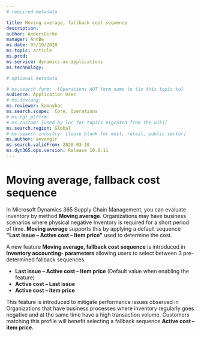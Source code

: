 ```yaml
---
# required metadata

title: Moving average, fallback cost sequence
description: 
author: AndersGirke
manager: AnnBe
ms.date: 03/10/2020
ms.topic: article
ms.prod: 
ms.service: dynamics-ax-applications
ms.technology: 

# optional metadata

# ms.search.form:  [Operations AOT form name to tie this topic to]
audience: Application User
# ms.devlang: 
ms.reviewer: kamaybac
ms.search.scope:  Core, Operations
# ms.tgt_pltfrm: 
# ms.custom: [used by loc for topics migrated from the wiki]
ms.search.region: Global
# ms.search.industry: [leave blank for most, retail, public sector]
ms.author: aevengir
ms.search.validFrom: 2020-03-10
ms.dyn365.ops.version: Release 10.0.11
---
```


# Moving average, fallback cost sequence

In Microsoft Dynamics 365 Supply Chain Management, you can evaluate inventory by method **Moving average**. Organizations may have business scenarios where physical negative Inventory is required for a short period of time. **Moving average** supports this by applying a default sequence **&quot;Last issue – Active cost – Item price&quot;** used to determine the cost.

A new feature **Moving average, fallback cost sequence** is introduced in **Inventory accounting- parameters** allowing users to select between 3 pre-determined fallback sequences.

- **Last issue – Active cost – Item price** (Default value when enabling the feature)
- **Active cost – Last issue**
- **Active cost – item price**

This feature is introduced to mitigate performance issues observed in Organizations that have business processes where inventory regularly goes negative and at the same time have a high transaction volume. Customers matching this profile will benefit selecting a fallback sequence **Active cost – item price.**
